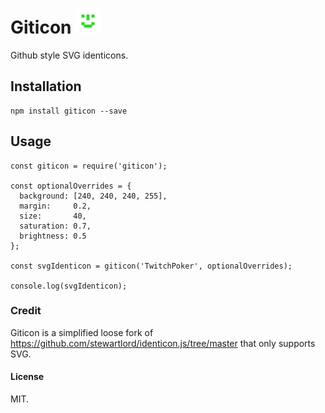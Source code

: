 # Giticon <img src="https://github.com/buildbreakdo/giticon/blob/master/examples/TwitchPoker.svg" alt="TwitchPoker user avatar identicon" width="40"/>

Github style SVG identicons.

## Installation
```
npm install giticon --save
```

## Usage
```
const giticon = require('giticon');

const optionalOverrides = {
  background: [240, 240, 240, 255],
  margin:     0.2,
  size:       40,
  saturation: 0.7,
  brightness: 0.5
};

const svgIdenticon = giticon('TwitchPoker', optionalOverrides);

console.log(svgIdenticon);
```

### Credit
Giticon is a simplified loose fork of https://github.com/stewartlord/identicon.js/tree/master
that only supports SVG.

#### License
MIT.
